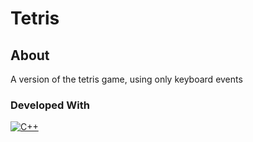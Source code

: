 <h1>Tetris</h1>

## About

<p>A version of the tetris game, using only keyboard events</p>

### Developed With

[![C++](https://img.shields.io/badge/c++-%2300599C.svg?style=for-the-badge&logo=c%2B%2B&logoColor=white)](https://img.shields.io/badge/C++-00599C.svg?style=for-the-badge&logo=C++&logoColor=white)